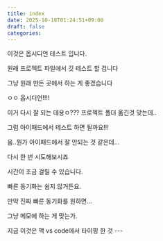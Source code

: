 ```yaml
---
title: index
date: 2025-10-18T01:24:51+09:00
draft: false
categories:
---
```

이것은 옵시디언 테스트 입니다. 


원래 프로젝트 파일에서 깃 테스트 할 겁니다  

그냥 원래 만든 곳에서 하는 게 좋겠습니다  


ㅇㅇ 옵시디언!!!!


이거 다시 잘 되는 데용ㅇ??? 프로젝트 폴더 옮긴것 맞는데..

그럼 아이패드에서 테스트 하면 될까요!!!

음..뭔가 아이패드에서 잘 안되는 것 같은데...

다시 한 번 시도해보시죠  


시간이 조금 걸릴 수 있습니다. 

빠른 동기화는 쉽지 않거든요. 

만약 진짜 빠른 동기화를 원하면…


그냥 메모에 하는 게 맞는가. 

지금 이것은 맥 vs code에서 타이핑 한 것 ---


